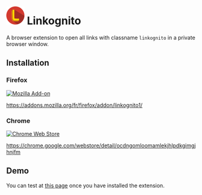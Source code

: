 # ![logo](img/icon.png?raw=True) Linkognito

A browser extension to open all links with classname `linkognito` in a private
browser window.

## Installation

### Firefox

[![Mozilla Add-on](https://img.shields.io/amo/v/linkognito1.svg)](https://addons.mozilla.org/firefox/addon/linkognito1/)

https://addons.mozilla.org/fr/firefox/addon/linkognito1/

### Chrome

[![Chrome Web Store](https://img.shields.io/chrome-web-store/v/ocdngomloomamlekjhlpdkgimgjhnjfm.svg)](https://chrome.google.com/webstore/detail/linkognito/ocdngomloomamlekjhlpdkgimgjhnjfm)

https://chrome.google.com/webstore/detail/ocdngomloomamlekjhlpdkgimgjhnjfm

## Demo

You can test at [this page](https://rawgit.com/Gandi/linkognito/master/demo.html) once you have installed the extension.
